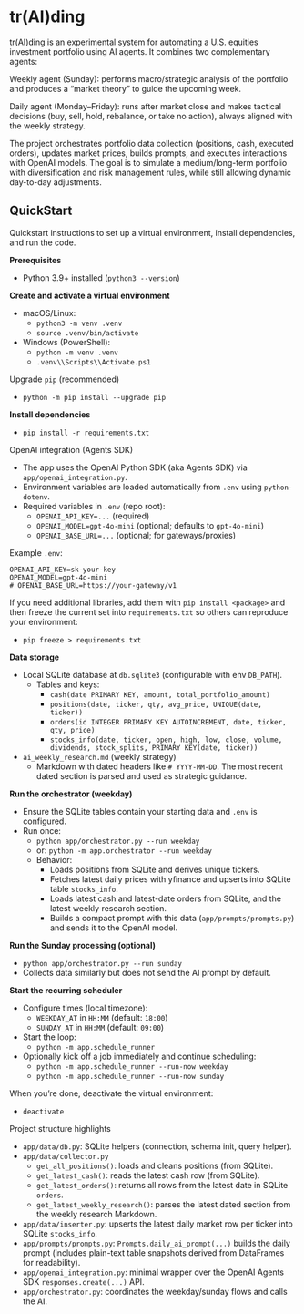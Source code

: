 # tr(AI)ding

tr(AI)ding is an experimental system for automating a U.S. equities investment portfolio using AI agents.
It combines two complementary agents:

Weekly agent (Sunday): performs macro/strategic analysis of the portfolio and produces a “market theory” to guide the upcoming week.

Daily agent (Monday–Friday): runs after market close and makes tactical decisions (buy, sell, hold, rebalance, or take no action), always aligned with the weekly strategy.

The project orchestrates portfolio data collection (positions, cash, executed orders), updates market prices, builds prompts, and executes interactions with OpenAI models. The goal is to simulate a medium/long-term portfolio with diversification and risk management rules, while still allowing dynamic day-to-day adjustments.

## QuickStart

Quickstart instructions to set up a virtual environment, install dependencies, and run the code.

**Prerequisites**
- Python 3.9+ installed (`python3 --version`)

**Create and activate a virtual environment**
- macOS/Linux:
  - `python3 -m venv .venv`
  - `source .venv/bin/activate`
- Windows (PowerShell):
  - `python -m venv .venv`
  - `.venv\\Scripts\\Activate.ps1`

Upgrade `pip` (recommended)
- `python -m pip install --upgrade pip`

**Install dependencies**
- `pip install -r requirements.txt`

OpenAI integration (Agents SDK)
- The app uses the OpenAI Python SDK (aka Agents SDK) via `app/openai_integration.py`.
- Environment variables are loaded automatically from `.env` using `python-dotenv`.
- Required variables in `.env` (repo root):
  - `OPENAI_API_KEY=...` (required)
  - `OPENAI_MODEL=gpt-4o-mini` (optional; defaults to `gpt-4o-mini`)
  - `OPENAI_BASE_URL=...` (optional; for gateways/proxies)

Example `.env`:
```
OPENAI_API_KEY=sk-your-key
OPENAI_MODEL=gpt-4o-mini
# OPENAI_BASE_URL=https://your-gateway/v1
```

If you need additional libraries, add them with `pip install <package>` and then freeze the current set into `requirements.txt` so others can reproduce your environment:
- `pip freeze > requirements.txt`

**Data storage**
- Local SQLite database at `db.sqlite3` (configurable with env `DB_PATH`).
  - Tables and keys:
    - `cash(date PRIMARY KEY, amount, total_portfolio_amount)`
    - `positions(date, ticker, qty, avg_price, UNIQUE(date, ticker))`
    - `orders(id INTEGER PRIMARY KEY AUTOINCREMENT, date, ticker, qty, price)`
    - `stocks_info(date, ticker, open, high, low, close, volume, dividends, stock_splits, PRIMARY KEY(date, ticker))`
- `ai_weekly_research.md` (weekly strategy)
  - Markdown with dated headers like `# YYYY-MM-DD`. The most recent dated section is parsed and used as strategic guidance.

**Run the orchestrator (weekday)**
- Ensure the SQLite tables contain your starting data and `.env` is configured.
- Run once:
  - `python app/orchestrator.py --run weekday`
  - or: `python -m app.orchestrator --run weekday`
  - Behavior:
    - Loads positions from SQLite and derives unique tickers.
    - Fetches latest daily prices with yfinance and upserts into SQLite table `stocks_info`.
    - Loads latest cash and latest-date orders from SQLite, and the latest weekly research section.
    - Builds a compact prompt with this data (`app/prompts/prompts.py`) and sends it to the OpenAI model.

**Run the Sunday processing (optional)**
- `python app/orchestrator.py --run sunday`
- Collects data similarly but does not send the AI prompt by default.

**Start the recurring scheduler**
- Configure times (local timezone):
  - `WEEKDAY_AT` in `HH:MM` (default: `18:00`)
  - `SUNDAY_AT` in `HH:MM` (default: `09:00`)
- Start the loop:
  - `python -m app.schedule_runner`
- Optionally kick off a job immediately and continue scheduling:
  - `python -m app.schedule_runner --run-now weekday`
  - `python -m app.schedule_runner --run-now sunday`

When you’re done, deactivate the virtual environment:
- `deactivate`

Project structure highlights
- `app/data/db.py`: SQLite helpers (connection, schema init, query helper).
- `app/data/collector.py`
  - `get_all_positions()`: loads and cleans positions (from SQLite).
  - `get_latest_cash()`: reads the latest cash row (from SQLite).
  - `get_latest_orders()`: returns all rows from the latest date in SQLite `orders`.
  - `get_latest_weekly_research()`: parses the latest dated section from the weekly research Markdown.
- `app/data/inserter.py`: upserts the latest daily market row per ticker into SQLite `stocks_info`.
- `app/prompts/prompts.py`: `Prompts.daily_ai_prompt(...)` builds the daily prompt (includes plain-text table snapshots derived from DataFrames for readability).
- `app/openai_integration.py`: minimal wrapper over the OpenAI Agents SDK `responses.create(...)` API.
- `app/orchestrator.py`: coordinates the weekday/sunday flows and calls the AI.
